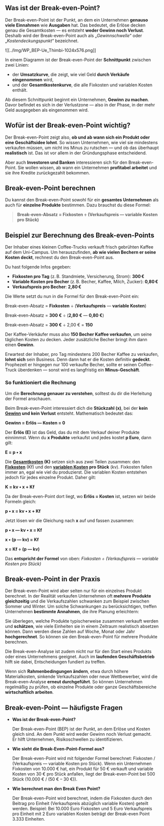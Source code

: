 
## Was ist der Break-even-Point?

Der Break-even-Point ist der Punkt, an dem ein Unternehmen **genauso viele Einnahmen** wie **Ausgaben** hat. Das bedeutet, die Erlöse decken genau die Gesamtkosten — es entsteht **weder Gewinn noch Verlust**. Deshalb wird der Break-even-Point auch als „_Gewinnschwelle_“ oder „_Kostendeckungspunkt_“ bezeichnet.

![[../Img/WP_BEP-Ue_Thimbi-1024x576.png]]

In einem Diagramm ist der Break-even-Point der **Schnittpunkt** zwischen zwei Linien:

- der **Umsatzkurve**, die zeigt, wie viel Geld **durch Verkäufe eingenommen** wird,
- und der **Gesamtkostenkurve**, die alle Fixkosten und variablen Kosten enthält.

Ab diesem Schnittpunkt beginnt ein Unternehmen, **Gewinn zu machen**. Davor befindet es sich in der Verlustzone — also in der Phase, in der mehr Geld ausgegeben als eingenommen wird.

## Wofür ist der Break-even-Point wichtig?

Der Break-even-Point zeigt also, **ob und ab wann sich ein Produkt oder eine Geschäftsidee lohnt**. So wissen Unternehmen, wie viel sie mindestens verkaufen müssen, um nicht ins Minus zu rutschen — und ob das überhaupt **realistisch** ist. Das ist vor allem in der Gründungsphase entscheidend.

Aber auch **Investoren und Banken** interessieren sich für den Break-even-Point. Sie wollen wissen, ab wann ein Unternehmen **profitabel arbeitet** und sie ihre Kredite zurückgezahlt bekommen.

## Break-even-Point berechnen

Du kannst den Break-even-Point sowohl für ein **gesamtes Unternehmen** als auch für **einzelne Produkte** bestimmen. Dazu brauchst du diese Formel:

>**Break-even-Absatz = Fixkosten ÷ (Verkaufspreis — variable Kosten pro Stück)**

## Beispiel zur Berechnung des Break-even-Points

Der Inhaber eines kleinen Coffee-Trucks verkauft frisch gebrühten Kaffee auf dem Uni-Campus. Um herauszufinden, **ab wie vielen Bechern er seine Kosten deckt**, rechnest du den Break-even-Point aus.

Du hast folgende Infos gegeben:

- **Fixkosten pro Tag** (z. B. Standmiete, Versicherung, Strom): **300 €**
- **Variable Kosten pro Becher** (z. B. Becher, Kaffee, Milch, Zucker): **0,80 €**
- **Verkaufspreis pro Becher**: **2,80 €**

Die Werte setzt du nun in die Formel für den Break-even-Point ein:

Break-even-Absatz = **Fixkosten** ÷ (**Verkaufspreis** — **variable Kosten**)

Break-even-Absatz = **300 €** ÷ (**2,80 €** — **0,80 €**)  
  
Break-even-Absatz = **300 €** ÷ 2,00 € = **150**

Der Kaffee-Verkäufer muss also **150 Becher Kaffee verkaufen**, um seine täglichen Kosten zu decken. Jeder zusätzliche Becher bringt ihm dann einen **Gewinn**.

Erwartest der Inhaber, pro Tag mindestens 200 Becher Kaffee zu verkaufen, **lohnt sich** sein Business. Denn dann hat er die Kosten definitiv **gedeckt**. Prophezeit er hingegen nur 100 verkaufte Becher, sollte er seinen Coffee-Truck überdenken — sonst wird es langfristig ein **Minus-Geschäft**.

### So funktioniert die Rechnung

Um die **Berechnung genauer zu verstehen**, solltest du dir die Herleitung der Formel anschauen.

Beim Break-even-Point interessiert dich die **Stückzahl (x)**, bei der **kein [Gewinn](https://studyflix.de/wirtschaft/gewinn-2074) und kein Verlust** entsteht. Mathematisch bedeutet das:

**Gewinn = Erlös — Kosten = 0**

Der **Erlös (E)** ist das Geld, das du mit dem Verkauf deiner Produkte einnimmst. Wenn du **x Produkte** verkaufst und jedes kostet **p Euro**, dann gilt:

**E = p • x**

Die **[Gesamtkosten](https://studyflix.de/wirtschaft/kosten-6370) (K)** setzen sich aus zwei Teilen zusammen: den [**Fixkosten**](https://studyflix.de/wirtschaft/fixkosten-1493) (Kf) und den **[variablen Kosten](https://studyflix.de/wirtschaft/variable-kosten-1512) pro Stück** (kv). Fixkosten fallen immer an, egal wie viel du produzierst. Die variablen Kosten entstehen jedoch für jedes einzelne Produkt. Daher gilt:

**K = kv • x + Kf**

Da der Break-even-Point dort liegt, wo **Erlös = Kosten** ist, setzen wir beide Formeln gleich:

**p • x = kv • x + Kf**

Jetzt lösen wir die Gleichung nach **x** auf und fassen zusammen:

**p • x — kv • x = Kf**

**x • (p — kv) = Kf**

**x = Kf ÷ (p — kv)**

Das **entspricht der Formel** von oben: _Fixkosten ÷ (Verkaufspreis — variable Kosten pro Stück)_

## Break-even-Point in der Praxis

Der Break-even-Point wird aber selten nur für ein einzelnes Produkt berechnet. In der Realität verkaufen Unternehmen oft **mehrere Produkte gleichzeitig** und die Verkaufszahlen schwanken zum Beispiel zwischen Sommer und Winter. Um solche Schwankungen zu berücksichtigen, treffen Unternehmen **bestimmte Annahmen**, die ihre Planung erleichtern:

Sie überlegen, welche Produkte typischerweise zusammen verkauft werden und **schätzen**, wie viele Einheiten sie in einem Zeitraum realistisch absetzen können. Dann werden diese Zahlen auf Woche, Monat oder Jahr **hochgerechnet**. So können sie den Break-even-Point für mehrere Produkte berechnen.

Die Break-even-Analyse ist zudem nicht nur für den Start eines Produkts oder eines Unternehmens geeignet. Auch im **laufenden Geschäftsbetrieb** hilft sie dabei, Entscheidungen fundiert zu treffen.

Wenn sich **Rahmenbedingungen ändern**, etwa durch höhere Materialkosten, sinkende Verkaufszahlen oder neue Wettbewerber, wird die Break-even-Analyse **erneut durchgeführt**. So können Unternehmen regelmäßig zu prüfen, ob einzelne Produkte oder ganze Geschäftsbereiche **wirtschaftlich arbeiten**.

## Break-even-Point — häufigste Fragen

- **Was ist der Break-even-Point?** 
    
    Der Break-even-Point (BEP) ist der Punkt, an dem Erlöse und Kosten gleich sind. An dem Punkt wird weder Gewinn noch Verlust gemacht. Er hilft Unternehmen, Risikoschwellen zu identifizieren.
    
- **Wie sieht die Break-Even-Point-Formel aus?**
    
    Der Break-even-Point wird mit folgender Formel berechnet: Fixkosten / (Verkaufspreis — variable Kosten pro Stück). Wenn ein Unternehmen Fixkosten von 10.000 € hat, ein Produkt für 50 € verkauft und variable Kosten von 30 € pro Stück anfallen, liegt der Break-even-Point bei 500 Stück (10.000 € / (50 € – 30 €)).
    
- **Wie berechnet man den Break Even Point?** 
    
    Der Break-even-Point wird berechnet, indem die Fixkosten durch den Beitrag pro Einheit (Verkaufspreis abzüglich variable Kosten) geteilt werden. Beispiel: Bei 10.000 Euro Fixkosten und 5 Euro Verkaufspreis pro Einheit mit 2 Euro variablen Kosten beträgt der Break-even Point 3.333 Einheiten.